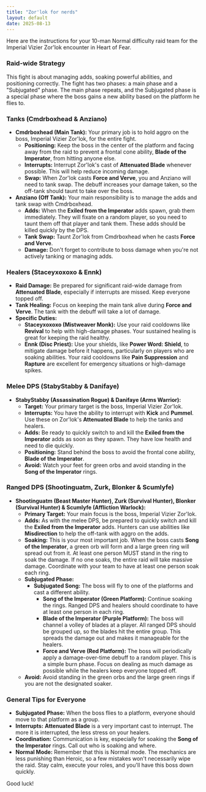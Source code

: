 ```yaml
---
title: "Zor'lok for nerds"
layout: default
date: 2025-08-13
---
```


Here are the instructions for your 10-man Normal difficulty raid team for the Imperial Vizier Zor'lok encounter in Heart of Fear.

### **Raid-wide Strategy**

This fight is about managing adds, soaking powerful abilities, and positioning correctly. The fight has two phases: a main phase and a "Subjugated" phase. The main phase repeats, and the Subjugated phase is a special phase where the boss gains a new ability based on the platform he flies to.

### **Tanks (Cmdrboxhead & Anziano)**

* **Cmdrboxhead (Main Tank):** Your primary job is to hold aggro on the boss, Imperial Vizier Zor'lok, for the entire fight.
    * **Positioning:** Keep the boss in the center of the platform and facing away from the raid to prevent a frontal cone ability, **Blade of the Imperator**, from hitting anyone else.
    * **Interrupts:** Interrupt Zor'lok's cast of **Attenuated Blade** whenever possible. This will help reduce incoming damage.
    * **Swap:** When Zor'lok casts **Force and Verve**, you and Anziano will need to tank swap. The debuff increases your damage taken, so the off-tank should taunt to take over the boss.
* **Anziano (Off Tank):** Your main responsibility is to manage the adds and tank swap with Cmdrboxhead.
    * **Adds:** When the **Exiled from the Imperator** adds spawn, grab them immediately. They will fixate on a random player, so you need to taunt them off that player and tank them. These adds should be killed quickly by the DPS.
    * **Tank Swap:** Taunt Zor'lok from Cmdrboxhead when he casts **Force and Verve**.
    * **Damage:** Don't forget to contribute to boss damage when you're not actively tanking or managing adds.

### **Healers (Staceyxoxoxo & Ennk)**

* **Raid Damage:** Be prepared for significant raid-wide damage from **Attenuated Blade**, especially if interrupts are missed. Keep everyone topped off.
* **Tank Healing:** Focus on keeping the main tank alive during **Force and Verve**. The tank with the debuff will take a lot of damage.
* **Specific Duties:**
    * **Staceyxoxoxo (Mistweaver Monk):** Use your raid cooldowns like **Revival** to help with high-damage phases. Your sustained healing is great for keeping the raid healthy.
    * **Ennk (Disc Priest):** Use your shields, like **Power Word: Shield**, to mitigate damage before it happens, particularly on players who are soaking abilities. Your raid cooldowns like **Pain Suppression** and **Rapture** are excellent for emergency situations or high-damage spikes.

### **Melee DPS (StabyStabby & Danifaye)**

* **StabyStabby (Assassination Rogue) & Danifaye (Arms Warrior):**
    * **Target:** Your primary target is the boss, Imperial Vizier Zor'lok.
    * **Interrupts:** You have the ability to interrupt with **Kick** and **Pummel**. Use these on Zor'lok's **Attenuated Blade** to help the tanks and healers.
    * **Adds:** Be ready to quickly switch to and kill the **Exiled from the Imperator** adds as soon as they spawn. They have low health and need to die quickly.
    * **Positioning:** Stand behind the boss to avoid the frontal cone ability, **Blade of the Imperator**.
    * **Avoid:** Watch your feet for green orbs and avoid standing in the **Song of the Imperator** rings.

### **Ranged DPS (Shootinguatm, Zurk, Blonker & Scumlyfe)**

* **Shootinguatm (Beast Master Hunter), Zurk (Survival Hunter), Blonker (Survival Hunter) & Scumlyfe (Affliction Warlock):**
    * **Primary Target:** Your main focus is the boss, Imperial Vizier Zor'lok.
    * **Adds:** As with the melee DPS, be prepared to quickly switch and kill the **Exiled from the Imperator** adds. Hunters can use abilities like **Misdirection** to help the off-tank with aggro on the adds.
    * **Soaking:** This is your most important job. When the boss casts **Song of the Imperator**, a green orb will form and a large green ring will spread out from it. At least one person MUST stand in the ring to soak the damage. If no one soaks, the entire raid will take massive damage. Coordinate with your team to have at least one person soak each ring.
    * **Subjugated Phase:**
        * **Subjugated Song:** The boss will fly to one of the platforms and cast a different ability.
            * **Song of the Imperator (Green Platform):** Continue soaking the rings. Ranged DPS and healers should coordinate to have at least one person in each ring.
            * **Blade of the Imperator (Purple Platform):** The boss will channel a volley of blades at a player. All ranged DPS should be grouped up, so the blades hit the entire group. This spreads the damage out and makes it manageable for the healers.
            * **Force and Verve (Red Platform):** The boss will periodically apply a damage-over-time debuff to a random player. This is a simple burn phase. Focus on dealing as much damage as possible while the healers keep everyone topped off.
    * **Avoid:** Avoid standing in the green orbs and the large green rings if you are not the designated soaker.

### **General Tips for Everyone**

* **Subjugated Phase:** When the boss flies to a platform, everyone should move to that platform as a group.
* **Interrupts:** **Attenuated Blade** is a very important cast to interrupt. The more it is interrupted, the less stress on your healers.
* **Coordination:** Communication is key, especially for soaking the **Song of the Imperator** rings. Call out who is soaking and where.
* **Normal Mode:** Remember that this is Normal mode. The mechanics are less punishing than Heroic, so a few mistakes won't necessarily wipe the raid. Stay calm, execute your roles, and you'll have this boss down quickly.

Good luck!
